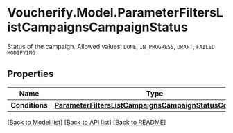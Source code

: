 # Voucherify.Model.ParameterFiltersListCampaignsCampaignStatus
Status of the campaign. Allowed values: `DONE`, `IN_PROGRESS`, `DRAFT`, `FAILED` `MODIFYING`

## Properties

Name | Type | Description | Notes
------------ | ------------- | ------------- | -------------
**Conditions** | [**ParameterFiltersListCampaignsCampaignStatusConditions**](ParameterFiltersListCampaignsCampaignStatusConditions.md) |  | [optional] 

[[Back to Model list]](../../README.md#documentation-for-models) [[Back to API list]](../../README.md#documentation-for-api-endpoints) [[Back to README]](../../README.md)

